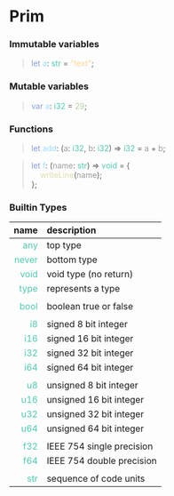 # Prim

<style>
t { color: #4EC9B0 } /* type */
f { color: #DCDCAA } /* function */
v { color: #9CDCFE } /* variable */
k { color: #869CD6 } /* keyword */
c { color: #D8A0DF } /* control keyword */
a { color: #9A9A9A } /* argument / parameter */
s { color: #FFD68f; text-decoration: none } /* string */
n { color: #B5CEA8 } /* number */
</style>


### Immutable variables
> <k>let</k> <v>a</v>: <t>str</t> = <s>"text"</s>;

### Mutable variables
> <k>var</k> <v>a</v>: <t>i32</t> = <n>29</n>;

### Functions
> <k>let</k> <v>add</v>: (<a>a</a>: <t>i32</t>, <a>b</a>: <t>i32</t>) => <t>i32</t> = <a>a</a> + <a>b</a>;

> <k>let</k> <v>f</v>: (<a>name</a>: <t>str</t>) => <t>void</t> = {  
&nbsp;&nbsp;&nbsp;&nbsp;<f>writeLine</f>(<a>name</a>);  
};

### Builtin Types
| name         | description               |
| -----------: | :------------------------ |
| <t>any</t>   | top type                  |
| <t>never</t> | bottom type               |
| <t>void</t>  | void type (no return)     |
| <t>type</t>  | represents a type         |
||
| <t>bool</t>  | boolean true or false     |
||
| <t>i8</t>    | signed 8 bit integer      |
| <t>i16</t>   | signed 16 bit integer     |
| <t>i32</t>   | signed 32 bit integer     |
| <t>i64</t>   | signed 64 bit integer     |
||
| <t>u8</t>    | unsigned 8 bit integer    |
| <t>u16</t>   | unsigned 16 bit integer   |
| <t>u32</t>   | unsigned 32 bit integer   |
| <t>u64</t>   | unsigned 64 bit integer   |
|||
| <t>f32</t>   | IEEE 754 single precision |
| <t>f64</t>   | IEEE 754 double precision |
|||
| <t>str</t>   | sequence of code units    |